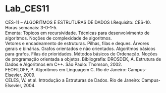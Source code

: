 # Lab_CES11

CES-11 – ALGORITMOS E ESTRUTURAS DE DADOS I.Requisito: CES-10. 
Horas semanais: 3-0-1-5.  
Ementa:
Tópicos  em  recursividade.  Técnicas  para  desenvolvimento  de  algoritmos.  Noções  de  complexidade  de  algoritmos.  
Vetores  e  encadeamento  de  estruturas.  Pilhas,  filas  e  deques.  Árvores  gerais  e  binárias.  Grafos  orientados
e  não  orientados.  Algoritmos  básicos  para  grafos.  Filas  de  prioridades.  Métodos  básicos  de  Ordenação. 
Noções de programação orientada a objetos. 
Bibliografia: 
DROSDEK, A. Estrutura de Dados e Algoritmos  em  C++.  São  Paulo:  Thomson,  2002.  
FEOFILOFF,  P.  Algoritmos  em  Linguagem  C.  Rio  de  Janeiro:  Campus-Elsevier,  2009.  
CELES,  W.  et  al.  Introdução  a  Estruturas  de  Dados.  Rio  de  Janeiro:  Campus-Elsevier, 2004.
